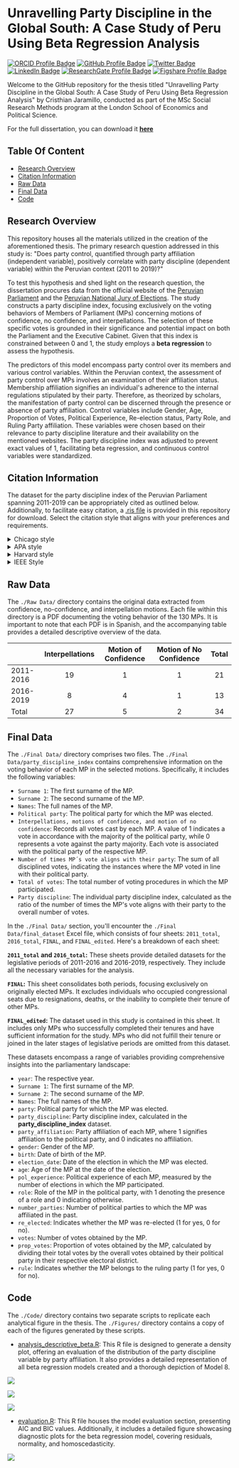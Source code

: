 # Unravelling Party Discipline in the Global South: A Case Study of Peru Using Beta Regression Analysis

[![ORCID Profile Badge](https://img.shields.io/badge/ORCID-Profile-informational?style=flat&logo=orcid&logoColor=white&color=A6CE39)](https://orcid.org/0000-0002-4673-0565)  [![GitHub Profile Badge](https://img.shields.io/badge/GitHub-Profile-informational?style=flat&logo=github&logoColor=white&color=1CA2F1)](https://github.com/cristhianjaramillo)  [![Twitter Badge](https://img.shields.io/badge/Twitter-Profile-informational?style=flat&logo=twitter&logoColor=white&color=1CA2F1)](https://twitter.com/schrodingercase)  [![LinkedIn Badge](https://img.shields.io/badge/LinkedIn-Profile-informational?style=flat&logo=linkedin&logoColor=white&color=0D76A8)](https://www.linkedin.com/in/cristhian-jaramillo-00888aa6/)  [![ResearchGate Profile Badge](https://img.shields.io/badge/ResearchGate-Profile-informational?style=flat&logo=researchgate&logoColor=white&color=00CCBB)](https://www.researchgate.net/profile/Cristhian-Jaramillo-2)  [![Figshare Profile Badge](https://img.shields.io/badge/Figshare-Profile-informational?style=flat&logo=figshare&logoColor=white&color=48A5E3)](https://figshare.com/authors/Cristhian_Jaramillo/8189448)


Welcome to the GitHub repository for the thesis titled "Unravelling Party Discipline in the Global South: A Case Study of Peru Using Beta Regression Analysis" by Cristhian Jaramillo, conducted as part of the MSc Social Research Methods program at the London School of Economics and Political Science.

For the full dissertation, you can download it [**here**](https://www.researchgate.net/publication/384898837_Unravelling_Party_Discipline_in_the_Global_South_A_Case_Study_of_Peru_Using_Beta_Regression_Analysis)

## Table Of Content

-   [Research Overview](#research-overview)
-   [Citation Information](#citation-information)
-   [Raw Data](#raw-data)
-   [Final Data](#final-data)
-   [Code](#code)

## Research Overview

This repository houses all the materials utilized in the creation of the aforementioned thesis. The primary research question addressed in this study is: "Does party control, quantified through party affiliation (independent variable), positively correlate with party discipline (dependent variable) within the Peruvian context (2011 to 2019)?"

To test this hypothesis and shed light on the research question, the dissertation procures data from the official website of the [Peruvian Parliament](https://www.leyes.congreso.gob.pe) and the [Peruvian National Jury of Elections](https://infogob.jne.gob.pe). The study constructs a party discipline index, focusing exclusively on the voting behaviors of Members of Parliament (MPs) concerning motions of confidence, no confidence, and interpellations. The selection of these specific votes is grounded in their significance and potential impact on both the Parliament and the Executive Cabinet. Given that this index is constrained between 0 and 1, the study employs a **beta regression** to assess the hypothesis.

The predictors of this model encompass party control over its members and various control variables. Within the Peruvian context, the assessment of party control over MPs involves an examination of their affiliation status. Membership affiliation signifies an individual's adherence to the internal regulations stipulated by their party. Therefore, as theorized by scholars, the manifestation of party control can be discerned through the presence or absence of party affiliation. Control variables include Gender, Age, Proportion of Votes, Political Experience, Re-election status, Party Role, and Ruling Party affiliation. These variables were chosen based on their relevance to party discipline literature and their availability on the mentioned websites. The party discipline index was adjusted to prevent exact values of 1, facilitating beta regression, and continuous control variables were standardized.

## Citation Information

The dataset for the party discipline index of the Peruvian Parliament spanning 2011-2019 can be appropriately cited as outlined below. Additionally, to facilitate easy citation, a [.ris file](https://github.com/cristhianjaramillo/dissertation_partydiscipline/blob/main/Peruvian_Party_Discipline_Index.ris) is provided in this repository for download. Select the citation style that aligns with your preferences and requirements.

<details>

<summary>Chicago style</summary>

``` r
Jaramillo, Cristhian. 2023. "Peruvian Parliamentary Party Discipline Index Dataset (2011-2019)." figshare. Dataset. [https://doi.org/10.6084/m9.figshare.24549274.v2](https://doi.org/10.6084/m9.figshare.24549274.v2).
```

</details>

<details>

<summary>APA style</summary>

``` git
Jaramillo, C. (2023). *Peruvian Parliamentary Party Discipline Index Dataset (2011-2019)*. figshare. [https://doi.org/10.6084/m9.figshare.24549274.v2](https://doi.org/10.6084/m9.figshare.24549274.v2)
```

</details>

<details>

<summary>Harvard style</summary>

``` git
Jaramillo, Cristhian. *Peruvian Parliamentary Party Discipline Index Dataset (2011-2019)*. figshare, 2023. [https://doi.org/10.6084/m9.figshare.24549274.v2](https://doi.org/10.6084/m9.figshare.24549274.v2)
```

</details>

<details>

<summary>IEEE Style</summary>

``` r
C. Jaramillo, "Peruvian Parliamentary Party Discipline Index Dataset (2011-2019)," figshare, 2023. [https://doi.org/10.6084/m9.figshare.24549274.v2](https://doi.org/10.6084/m9.figshare.24549274.v2)
```

</details>

## Raw Data

The `./Raw Data/` directory contains the original data extracted from confidence, no-confidence, and interpellation motions. Each file within this directory is a PDF documenting the voting behavior of the 130 MPs. It is important to note that each PDF is in Spanish, and the accompanying table provides a detailed descriptive overview of the data.

|           | Interpellations | Motion of Confidence | Motion of No Confidence | Total |
|---------------|:-------------:|:-------------:|:-------------:|:-------------:|
| 2011-2016 |       19        |          1           |            1            |  21   |
| 2016-2019 |        8        |          4           |            1            |  13   |
| Total     |       27        |          5           |            2            |  34   |

## Final Data

The `./Final Data/` directory comprises two files. The `./Final Data/party_discipline_index` contains comprehensive information on the voting behavior of each MP in the selected motions. Specifically, it includes the following variables:

-   `Surname 1`: The first surname of the MP.
-   `Surname 2`: The second surname of the MP.
-   `Names`: The full names of the MP.
-   `Political party`: The political party for which the MP was elected.
-   `Interpellations, motions of confidence, and motion of no confidence`: Records all votes cast by each MP. A value of 1 indicates a vote in accordance with the majority of the political party, while 0 represents a vote against the party majority. Each vote is associated with the political party of the respective MP.
-   `Number of times MP´s vote aligns with their party`: The sum of all disciplined votes, indicating the instances where the MP voted in line with their political party.
-   `Total of votes`: The total number of voting procedures in which the MP participated.
-   `Party discipline`: The individual party discipline index, calculated as the ratio of the number of times the MP's vote aligns with their party to the overall number of votes.

In the `./Final Data/` section, you'll encounter the `./Final Data/final_dataset` Excel file, which consists of four sheets: `2011_total`, `2016_total`, `FINAL`, and `FINAL_edited`. Here's a breakdown of each sheet:

**`2011_total` and `2016_total`:** These sheets provide detailed datasets for the legislative periods of 2011-2016 and 2016-2019, respectively. They include all the necessary variables for the analysis.

**`FINAL`:** This sheet consolidates both periods, focusing exclusively on originally elected MPs. It excludes individuals who occupied congressional seats due to resignations, deaths, or the inability to complete their tenure of other MPs.

**`FINAL_edited`:** The dataset used in this study is contained in this sheet. It includes only MPs who successfully completed their tenures and have sufficient information for the study. MPs who did not fulfill their tenure or joined in the later stages of legislative periods are omitted from this dataset.

These datasets encompass a range of variables providing comprehensive insights into the parliamentary landscape:

-   `year`: The respective year.
-   `Surname 1`: The first surname of the MP.
-   `Surname 2`: The second surname of the MP.
-   `Names`: The full names of the MP.
-   `party`: Political party for which the MP was elected.
-   `party_discipline`: Party discipline index, calculated in the **party_discipline_index** dataset.
-   `party_affiliation`: Party affiliation of each MP, where 1 signifies affiliation to the political party, and 0 indicates no affiliation.
-   `gender`: Gender of the MP.
-   `birth`: Date of birth of the MP.
-   `election_date`: Date of the election in which the MP was elected.
-   `age`: Age of the MP at the date of the election.
-   `pol_experience`: Political experience of each MP, measured by the number of elections in which the MP participated.
-   `role`: Role of the MP in the political party, with 1 denoting the presence of a role and 0 indicating otherwise.
-   `number_parties`: Number of political parties to which the MP was affiliated in the past.
-   `re_elected`: Indicates whether the MP was re-elected (1 for yes, 0 for no).
-   `votes`: Number of votes obtained by the MP.
-   `prop_votes`: Proportion of votes obtained by the MP, calculated by dividing their total votes by the overall votes obtained by their political party in their respective electoral district.
-   `rule`: Indicates whether the MP belongs to the ruling party (1 for yes, 0 for no).

## Code

The `./Code/` directory contains two separate scripts to replicate each analytical figure in the thesis. The `./Figures/` directory contains a copy of each of the figures generated by these scripts.

-   [analysis_descriptive_beta.R](https://github.com/cristhianjaramillo/dissertation_partydiscipline/blob/main/Code/analysis_descriptive_beta.R): This R file is designed to generate a density plot, offering an evaluation of the distribution of the party discipline variable by party affiliation. It also provides a detailed representation of all beta regression models created and a thorough depiction of Model 8.

![](Figures/density_plot.jpg)

![](Figures/model_full.jpg)

![](Figures/model8.jpg)

-   [evaluation.R](https://github.com/cristhianjaramillo/dissertation_partydiscipline/blob/main/Code/evaluation.R): This R file houses the model evaluation section, presenting AIC and BIC values. Additionally, it includes a detailed figure showcasing diagnostic plots for the beta regression model, covering residuals, normality, and homoscedasticity.

![](Figures/evaluation.jpg)
